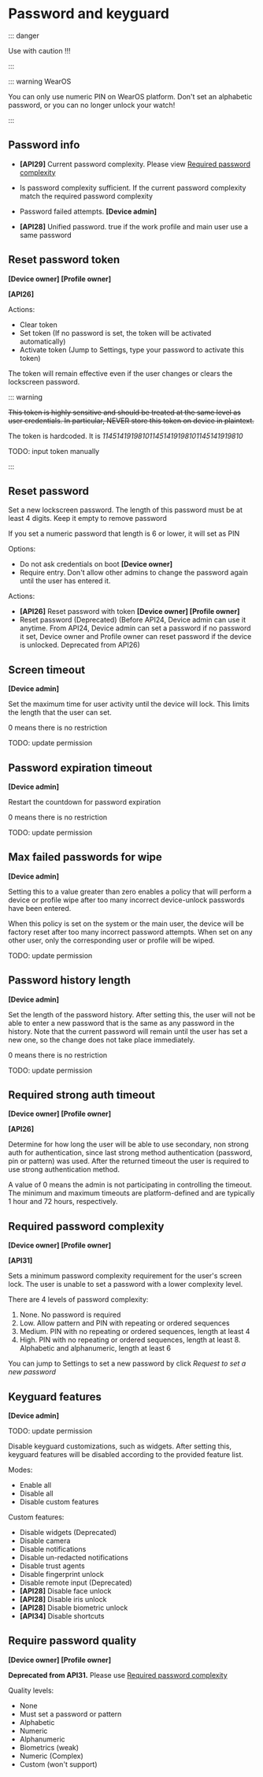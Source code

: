# Password and keyguard

::: danger

Use with caution !!!

:::

::: warning WearOS

You can only use numeric PIN on WearOS platform. Don't set an alphabetic password, or you can no longer unlock your watch!

:::

<h2 id="PasswordInfo">Password info</h2>

- **[API29]** Current password complexity. Please view [Required password complexity](#RequiredPasswordComplexity)

- Is password complexity sufficient. If the current password complexity match the required password complexity

- Password failed attempts. **[Device admin]**

- **[API28]** Unified password. true if the work profile and main user use a same password

## Reset password token

**[Device owner] [Profile owner]**

**[API26]**

Actions:

- Clear token
- Set token (If no password is set, the token will be activated automatically)
- Activate token (Jump to Settings, type your password to activate this token)

The token will remain effective even if the user changes or clears the lockscreen password.

::: warning

~~This token is highly sensitive and should be treated at the same level as user credentials. In particular, NEVER store this token on device in plaintext.~~

The token is hardcoded. It is *114514191981011451419198101145141919810*

TODO: input token manually

:::

## Reset password

Set a new lockscreen password. The length of this password must be at least 4 digits. Keep it empty to remove password

If you set a numeric password that length is 6 or lower, it will set as PIN

Options: 

- Do not ask credentials on boot **[Device owner]**
- Require entry. Don't allow other admins to change the password again until the user has entered it.

Actions: 

- **[API26]** Reset password with token **[Device owner] [Profile owner]**
- Reset password (Deprecated) (Before API24, Device admin can use it anytime. From API24, Device admin can set a password if no password it set, Device owner and Profile owner can reset password if the device is unlocked. Deprecated from API26)

## Screen timeout

**[Device admin]**

Set the maximum time for user activity until the device will lock. This limits the length that the user can set.

0 means there is no restriction

TODO: update permission

## Password expiration timeout

**[Device admin]**

Restart the countdown for password expiration

0 means there is no restriction

TODO: update permission

## Max failed passwords for wipe

**[Device admin]**

Setting this to a value greater than zero enables a policy that will perform a device or profile wipe after too many incorrect device-unlock passwords have been entered.

When this policy is set on the system or the main user, the device will be factory reset after too many incorrect password attempts. When set on any other user, only the corresponding user or profile will be wiped.

TODO: update permission

## Password history length

**[Device admin]**

Set the length of the password history.
After setting this, the user will not be able to enter a new password that is the same as any password in the history. Note that the current password will remain until the user has set a new one, so the change does not take place immediately.

0 means there is no restriction

TODO: update permission

## Required strong auth timeout

**[Device owner] [Profile owner]**

**[API26]**

Determine for how long the user will be able to use secondary, non strong auth for authentication, since last strong method authentication (password, pin or pattern) was used. After the returned timeout the user is required to use strong authentication method.

A value of 0 means the admin is not participating in controlling the timeout. The minimum and maximum timeouts are platform-defined and are typically 1 hour and 72 hours, respectively.

<h2 id="RequiredPasswordComplexity">Required password complexity</h2>

**[Device owner] [Profile owner]**

**[API31]**

Sets a minimum password complexity requirement for the user's screen lock. The user is unable to set a password with a lower complexity level.

There are 4 levels of password complexity: 

1. None. No password is required
2. Low. Allow pattern and PIN with repeating or ordered sequences
3. Medium. PIN with no repeating or ordered sequences, length at least 4
4. High. PIN with no repeating or ordered sequences, length at least 8. Alphabetic and alphanumeric, length at least 6

You can jump to Settings to set a new password by click _Request to set a new password_

## Keyguard features

**[Device admin]**

TODO: update permission

Disable keyguard customizations, such as widgets. After setting this, keyguard features will be disabled according to the provided feature list.

Modes: 

- Enable all
- Disable all
- Disable custom features

Custom features:

- Disable widgets (Deprecated)
- Disable camera
- Disable notifications
- Disable un-redacted notifications
- Disable trust agents
- Disable fingerprint unlock
- Disable remote input (Deprecated)
- **[API28]** Disable face unlock
- **[API28]** Disable iris unlock
- **[API28]** Disable biometric unlock
- **[API34]** Disable shortcuts

## Require password quality

**[Device owner] [Profile owner]**

**Deprecated from API31.** Please use [Required password complexity](#RequiredPasswordComplexity)

Quality levels:

- None
- Must set a password or pattern
- Alphabetic
- Numeric
- Alphanumeric
- Biometrics (weak)
- Numeric (Complex)
- Custom (won't support)


